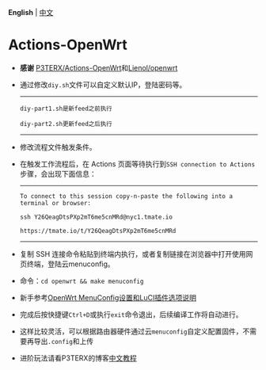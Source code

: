 **English** | [中文](https://p3terx.com/archives/build-openwrt-with-github-actions.html)

# Actions-OpenWrt
- **感谢** [P3TERX/Actions-OpenWrt](https://github.com/P3TERX/Actions-OpenWrt)和[Lienol/openwrt](https://github.com/Lienol/openwrt)

- 通过修改`diy.sh`文件可以自定义默认IP，登陆密码等。
  ***
  `diy-part1.sh是新feed之前执行`
  
  `diy-part2.sh更新feed之后执行`
  ***
- 修改流程文件触发条件。
- 在触发工作流程后，在 Actions 页面等待执行到`SSH connection to Actions`步骤，会出现下面信息：
  ***
  `To connect to this session copy-n-paste the following into a terminal or browser:`

  `ssh Y26QeagDtsPXp2mT6me5cnMRd@nyc1.tmate.io`

  `https://tmate.io/t/Y26QeagDtsPXp2mT6me5cnMRd`
  ***
- 复制 SSH 连接命令粘贴到终端内执行，或者复制链接在浏览器中打开使用网页终端，登陆云menuconfig。
- 命令：`cd openwrt && make menuconfig`
- 新手参考[OpenWrt MenuConfig设置和LuCI插件选项说明](https://mtom.ml/827.html)
- 完成后按快捷键`Ctrl+D`或执行`exit`命令退出，后续编译工作将自动进行。
- 这样比较灵活，可以根据路由器硬件通过云`menuconfig`自定义配置固件，不需要再导出`.config`和上传
- 进阶玩法请看P3TERX的博客[中文教程](https://p3terx.com/archives/build-openwrt-with-github-actions.html)